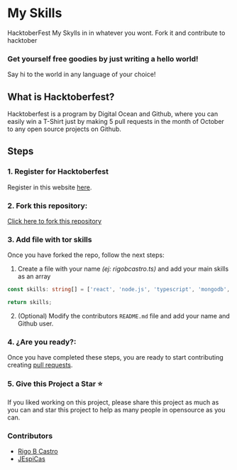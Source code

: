 
# My Skills

HacktoberFest My Skylls in in whatever you wont.
Fork it and contribute to hacktober

### Get yourself free goodies by just writing a hello world!
Say hi to the world in any language of your choice!


## What is Hacktoberfest?
Hacktoberfest is a program by Digital Ocean and Github, where you can easily win a T-Shirt just by making 5 pull requests in the month of October to any open source projects on Github.

## Steps

### 1. Register for Hacktoberfest

Register in this website [here](https://hacktoberfest.digitalocean.com).

### 2. Fork this repository:

<a class="github-button" href="https://github.com/ivoymx/my-skills/fork" data-size="large" data-show-count="true" aria-label="Fork ivoymx/my-skills on GitHub">Click here to fork this repository</a>

### 3. Add file with tor skills

Once you have forked the repo, follow the next steps: 

1. Create a file with your name _(ej: rigobcastro.ts)_ and add your main skills as an array

```ts
const skills: string[] = ['react', 'node.js', 'typescript', 'mongodb', 'mysql', 'prisma', 'serverless', 'nestjs', 'styled-components', 'redux', 'react-native', 'expo', '']

return skills;
```

2. (Optional) Modify the contributors `README.md` file and add your name and Github user.

### 4. ¿Are you ready?:

Once you have completed these steps, you are ready to start contributing creating [pull requests](https://github.com/ivoymx/my-skills/pulls).

### 5. Give this Project a Star :star:

If you liked working on this project, please share this project as much 
as you can and star this project to help as many people in opensource as you can.

### Contributors

- [Rigo B Castro](https://github.com/rigobcastro)
- [JEspiCas](https://github.com/jespicas)
